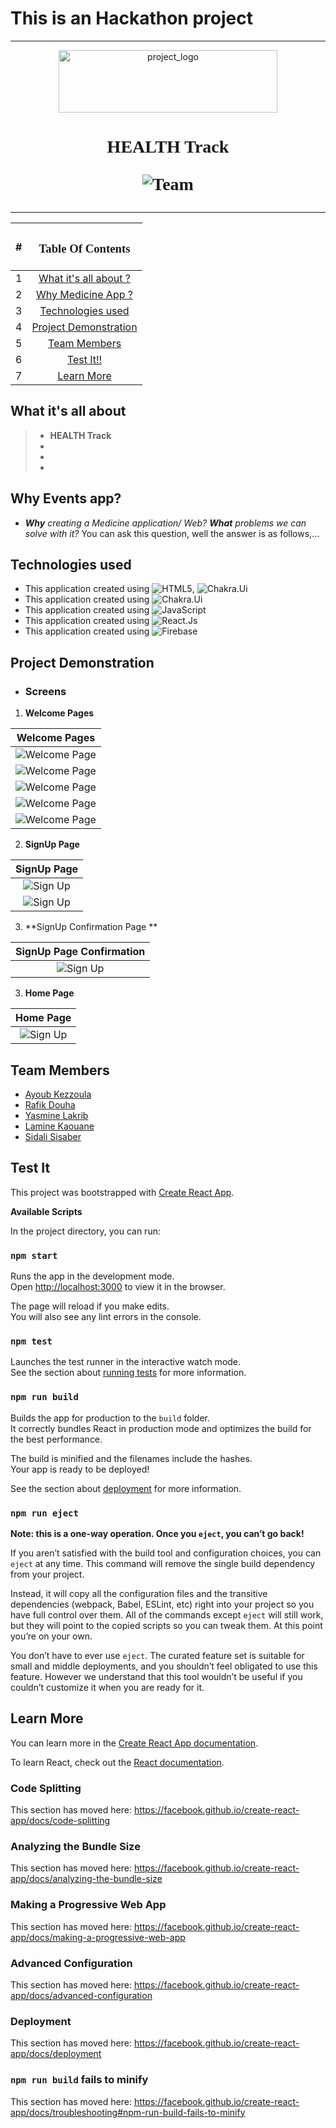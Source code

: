 # This is an Hackathon project 

<hr>
<link href="https://fonts.googleapis.com/css2?family=Poppins:wght@300&display=swap" rel="stylesheet">
<p align="center">
  <img src="Image.png" width="350" height="100" alt="project_logo"/></img>
  <h1 align="center"  style="font-family:'Poppins'">
  HEALTH Track

![Team](https://img.shields.io/badge/CreatedWith-Team__Super--Survivors-brightblack)
</h1>
<hr>
</p>

|#|<h3 style ="font-family:Poppins" >Table Of Contents</h3> |
|:--:|:---------------------------:|
|1| [What it's all about ?](#what-its-all-about)|
|2| [Why Medicine App ?](#why-medicine-app)|
|3| [Technologies used](#technologies-used)|
|4| [Project Demonstration](#project-demonstration)|
|5| [Team Members](#team-members)|
|6| [Test It!!](#test-it)|
|7| [Learn More](#learn-more)|



## What it's all about
>* **HEALTH Track** 
>* 
>* 
>* 


## Why Events app?
* _**Why** creating a Medicine application/ Web?_ _**What** problems we can solve with it?_ You can ask this question, well the answer is as follows,...

## Technologies used
* This application created using ![HTML5](https://img.shields.io/badge/HTML5-orange), ![Chakra.Ui](https://img.shields.io/badge/Chakra.Ui-green)
* This application created using ![Chakra.Ui](https://img.shields.io/badge/Chakra.Ui-green)
* This application created using ![JavaScript](https://img.shields.io/badge/JavaScript-yellow)
* This application created using ![React.Js](https://img.shields.io/badge/React.Js-blue)
* This application created using ![Firebase](https://img.shields.io/badge/Firebase-orange)


## Project Demonstration
  * ### Screens
   1. **Welcome Pages**
   
   |Welcome Pages|
   |:--:|
   |![Welcome Page](a-1.png)
   |![Welcome Page](a-2.png)
   |![Welcome Page](a-3.png)
   |![Welcome Page](a-4.png)
   |![Welcome Page](a-5.png)
   
   2. **SignUp Page**
   
   |SignUp Page|
   |:--:|
   |![Sign Up](b-1.png)
   |![Sign Up](b-2.png)|
   
   3. **SignUp Confirmation Page **
   
   |SignUp Page Confirmation|
   |:--:|
   |![Sign Up](b-4.png)
   
   3. **Home Page**
   
   |Home Page|
   |:--:|
   |![Sign Up](b-5.png)
   


    
    
 


## Team Members

- [Ayoub Kezzoula](https://github.com/AyoubKezzoula)
- [Rafik Douha](https://github.com/rafaucoin)
- [Yasmine Lakrib](https://github.com/YasmineLAKRIB)
- [Lamine Kaouane](https://www.behance.net/lamiine)
- [Sidali Sisaber](https://github.com/Siiidali)

## Test It

This project was bootstrapped with [Create React App](https://github.com/facebook/create-react-app).

**Available Scripts**

In the project directory, you can run:

### `npm start`

Runs the app in the development mode.<br />
Open [http://localhost:3000](http://localhost:3000) to view it in the browser.

The page will reload if you make edits.<br />
You will also see any lint errors in the console.

### `npm test`

Launches the test runner in the interactive watch mode.<br />
See the section about [running tests](https://facebook.github.io/create-react-app/docs/running-tests) for more information.

### `npm run build`

Builds the app for production to the `build` folder.<br />
It correctly bundles React in production mode and optimizes the build for the best performance.

The build is minified and the filenames include the hashes.<br />
Your app is ready to be deployed!

See the section about [deployment](https://facebook.github.io/create-react-app/docs/deployment) for more information.

### `npm run eject`

**Note: this is a one-way operation. Once you `eject`, you can’t go back!**

If you aren’t satisfied with the build tool and configuration choices, you can `eject` at any time. This command will remove the single build dependency from your project.

Instead, it will copy all the configuration files and the transitive dependencies (webpack, Babel, ESLint, etc) right into your project so you have full control over them. All of the commands except `eject` will still work, but they will point to the copied scripts so you can tweak them. At this point you’re on your own.

You don’t have to ever use `eject`. The curated feature set is suitable for small and middle deployments, and you shouldn’t feel obligated to use this feature. However we understand that this tool wouldn’t be useful if you couldn’t customize it when you are ready for it.



## Learn More

You can learn more in the [Create React App documentation](https://facebook.github.io/create-react-app/docs/getting-started).

To learn React, check out the [React documentation](https://reactjs.org/).

### Code Splitting

This section has moved here: https://facebook.github.io/create-react-app/docs/code-splitting

### Analyzing the Bundle Size

This section has moved here: https://facebook.github.io/create-react-app/docs/analyzing-the-bundle-size

### Making a Progressive Web App

This section has moved here: https://facebook.github.io/create-react-app/docs/making-a-progressive-web-app

### Advanced Configuration

This section has moved here: https://facebook.github.io/create-react-app/docs/advanced-configuration

### Deployment

This section has moved here: https://facebook.github.io/create-react-app/docs/deployment

### `npm run build` fails to minify

This section has moved here: https://facebook.github.io/create-react-app/docs/troubleshooting#npm-run-build-fails-to-minify
